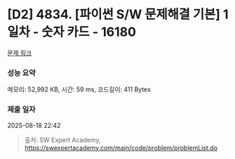 # [D2] 4834. [파이썬 S/W 문제해결 기본] 1일차 - 숫자 카드 - 16180 

[문제 링크](https://swexpertacademy.com/main/code/problem/problemDetail.do?contestProbId=AYYPdof62mIDFARc) 

### 성능 요약

메모리: 52,992 KB, 시간: 59 ms, 코드길이: 411 Bytes

### 제출 일자

2025-08-18 22:42



> 출처: SW Expert Academy, https://swexpertacademy.com/main/code/problem/problemList.do